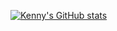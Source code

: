 [![Kenny's GitHub stats](https://github-readme-stats.vercel.app/api?username=alibekkenny&show_icons=true&theme=dracula)](https://github.com/anuraghazra/github-readme-stats)

